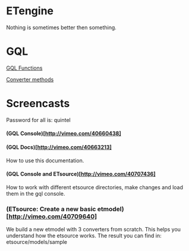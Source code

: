 # ETengine

Nothing is sometimes better then something. 

# GQL

[GQL Functions](http://beta.et-engine.com/doc/Gql/Grammar/Sandbox.html)

[Converter methods](http://beta.et-engine.com/doc/Qernel/ConverterApi.html)

# Screencasts

Password for all is: quintel

#### (GQL Console)[http://vimeo.com/40660438]

#### (GQL Docs)[http://vimeo.com/40663213]

How to use this documentation.

#### (GQL Console and ETsource)[http://vimeo.com/40707436]

How to work with different etsource directories, make changes and load them in the gql console.

### (ETsource: Create a new basic etmodel)[http://vimeo.com/40709640]

We build a new etmodel with 3 converters from scratch. This helps you understand how the etsource works.
The result you can find in: etsource/models/sample
